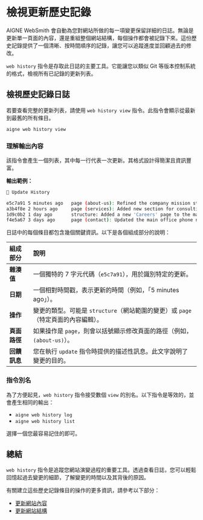 # 檢視更新歷史記錄

AIGNE WebSmith 會自動為您對網站所做的每一項變更保留詳細的日誌。無論是更新單一頁面的內容，還是重組整個網站結構，每個操作都會被記錄下來。這份歷史記錄提供了一個清晰、按時間順序的記錄，讓您可以追蹤進度並回顧過去的修改。

`web history` 指令是存取此日誌的主要工具。它能讓您以類似 Git 等版本控制系統的格式，檢視所有已記錄的更新列表。

## 檢視歷史記錄日誌

若要查看完整的更新列表，請使用 `web history view` 指令。此指令會顯示從最新到最舊的所有條目。

```bash 終端機 icon=lucide:terminal
aigne web history view
```

### 理解輸出內容

該指令會產生一個列表，其中每一行代表一次更新。其格式設計得簡潔且資訊豐富。

**輸出範例：**

```bash
📜 Update History

e5c7a91 5 minutes ago   page (about-us): Refined the company mission statement
a3b4f8e 2 hours ago     page (services): Added new section for consulting services
1d9c0b2 1 day ago       structure: Added a new 'Careers' page to the main menu
f4e5a67 3 days ago      page (contact): Updated the main office phone number
```

日誌中的每個條目都包含幾個關鍵資訊。以下是各個組成部分的說明：

| 組成部分 | 說明 |
| :--- | :--- |
| **雜湊值** | 一個獨特的 7 字元代碼（`e5c7a91`），用於識別特定的更新。 |
| **日期** | 一個相對時間戳，表示更新的時間（例如，「5 minutes ago」）。 |
| **操作** | 變更的類型。可能是 `structure`（網站範圍的變更）或 `page`（特定頁面的內容編輯）。 |
| **頁面路徑** | 如果操作是 `page`，則會以括號顯示修改頁面的路徑（例如，`(about-us)`）。 |
| **回饋訊息** | 您在執行 `update` 指令時提供的描述性訊息。此文字說明了變更的目的。 |

### 指令別名

為了方便起見，`web history` 指令接受數個 `view` 的別名。以下指令是等效的，並會產生相同的輸出：

-   `aigne web history log`
-   `aigne web history list`

選擇一個您最容易記住的即可。

## 總結

`web history` 指令是追蹤您網站演變過程的重要工具。透過查看日誌，您可以輕鬆回憶起過去變更的細節，了解變更的時間以及其背後的原因。

有關建立這些歷史記錄條目的操作的更多資訊，請參考以下部分：
-   [更新網站內容](./core-tasks-updating-website-content.md)
-   [更新網站結構](./core-tasks-updating-website-content-updating-website-structure.md)